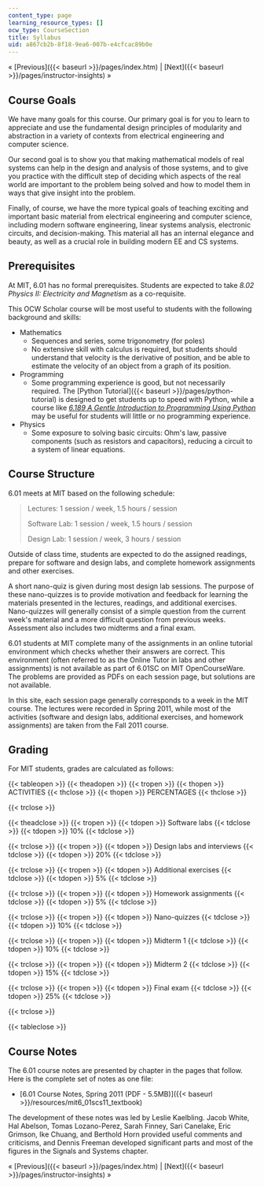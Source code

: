 ```yaml
---
content_type: page
learning_resource_types: []
ocw_type: CourseSection
title: Syllabus
uid: a867cb2b-8f18-9ea6-007b-e4cfcac89b0e
---
```


« [Previous]({{< baseurl >}}/pages/index.htm) | [Next]({{< baseurl >}}/pages/instructor-insights) »

Course Goals
------------

We have many goals for this course. Our primary goal is for you to learn to appreciate and use the fundamental design principles of modularity and abstraction in a variety of contexts from electrical engineering and computer science.

Our second goal is to show you that making mathematical models of real systems can help in the design and analysis of those systems, and to give you practice with the difficult step of deciding which aspects of the real world are important to the problem being solved and how to model them in ways that give insight into the problem.

Finally, of course, we have the more typical goals of teaching exciting and important basic material from electrical engineering and computer science, including modern software engineering, linear systems analysis, electronic circuits, and decision-making. This material all has an internal elegance and beauty, as well as a crucial role in building modern EE and CS systems.

Prerequisites
-------------

At MIT, 6.01 has no formal prerequisites. Students are expected to take _8.02 Physics II: Electricity and Magnetism_ as a co-requisite.

This OCW Scholar course will be most useful to students with the following background and skills:

*   Mathematics
    *   Sequences and series, some trigonometry (for poles)
    *   No extensive skill with calculus is required, but students should understand that velocity is the derivative of position, and be able to estimate the velocity of an object from a graph of its position.
*   Programming
    *   Some programming experience is good, but not necessarily required. The [Python Tutorial]({{< baseurl >}}/pages/python-tutorial) is designed to get students up to speed with Python, while a course like [_6.189 A Gentle Introduction to Programming Using Python_](/courses/6-189-a-gentle-introduction-to-programming-using-python-january-iap-2011/) may be useful for students will little or no programming experience.
*   Physics
    *   Some exposure to solving basic circuits: Ohm's law, passive components (such as resistors and capacitors), reducing a circuit to a system of linear equations.

Course Structure
----------------

6.01 meets at MIT based on the following schedule:

> Lectures: 1 session / week, 1.5 hours / session
> 
> Software Lab: 1 session / week, 1.5 hours / session
> 
> Design Lab: 1 session / week, 3 hours / session

Outside of class time, students are expected to do the assigned readings, prepare for software and design labs, and complete homework assignments and other exercises.

A short nano-quiz is given during most design lab sessions. The purpose of these nano-quizzes is to provide motivation and feedback for learning the materials presented in the lectures, readings, and additional exercises. Nano-quizzes will generally consist of a simple question from the current week's material and a more difficult question from previous weeks. Assessment also includes two midterms and a final exam.

6.01 students at MIT complete many of the assignments in an online tutorial environment which checks whether their answers are correct. This environment (often referred to as the Online Tutor in labs and other assignments) is not available as part of 6.01SC on MIT OpenCourseWare. The problems are provided as PDFs on each session page, but solutions are not available.

In this site, each session page generally corresponds to a week in the MIT course. The lectures were recorded in Spring 2011, while most of the activities (software and design labs, additional exercises, and homework assignments) are taken from the Fall 2011 course.

Grading
-------

For MIT students, grades are calculated as follows:

{{< tableopen >}}
{{< theadopen >}}
{{< tropen >}}
{{< thopen >}}
ACTIVITIES
{{< thclose >}}
{{< thopen >}}
PERCENTAGES
{{< thclose >}}

{{< trclose >}}

{{< theadclose >}}
{{< tropen >}}
{{< tdopen >}}
Software labs
{{< tdclose >}}
{{< tdopen >}}
10%
{{< tdclose >}}

{{< trclose >}}
{{< tropen >}}
{{< tdopen >}}
Design labs and interviews
{{< tdclose >}}
{{< tdopen >}}
20%
{{< tdclose >}}

{{< trclose >}}
{{< tropen >}}
{{< tdopen >}}
Additional exercises
{{< tdclose >}}
{{< tdopen >}}
5%
{{< tdclose >}}

{{< trclose >}}
{{< tropen >}}
{{< tdopen >}}
Homework assignments
{{< tdclose >}}
{{< tdopen >}}
5%
{{< tdclose >}}

{{< trclose >}}
{{< tropen >}}
{{< tdopen >}}
Nano-quizzes
{{< tdclose >}}
{{< tdopen >}}
10%
{{< tdclose >}}

{{< trclose >}}
{{< tropen >}}
{{< tdopen >}}
Midterm 1
{{< tdclose >}}
{{< tdopen >}}
10%
{{< tdclose >}}

{{< trclose >}}
{{< tropen >}}
{{< tdopen >}}
Midterm 2
{{< tdclose >}}
{{< tdopen >}}
15%
{{< tdclose >}}

{{< trclose >}}
{{< tropen >}}
{{< tdopen >}}
Final exam
{{< tdclose >}}
{{< tdopen >}}
25%
{{< tdclose >}}

{{< trclose >}}

{{< tableclose >}}

Course Notes
------------

The 6.01 course notes are presented by chapter in the pages that follow. Here is the complete set of notes as one file:

*   [6.01 Course Notes, Spring 2011 (PDF - 5.5MB)]({{< baseurl >}}/resources/mit6_01scs11_textbook)

The development of these notes was led by Leslie Kaelbling. Jacob White, Hal Abelson, Tomas Lozano-Perez, Sarah Finney, Sari Canelake, Eric Grimson, Ike Chuang, and Berthold Horn provided useful comments and criticisms, and Dennis Freeman developed significant parts and most of the figures in the Signals and Systems chapter.

« [Previous]({{< baseurl >}}/pages/index.htm) | [Next]({{< baseurl >}}/pages/instructor-insights) »